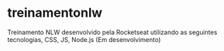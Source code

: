# treinamentonlw
Treinamento NLW desenvolvido pela Rocketseat utilizando as seguintes tecnologias, CSS, JS, Node.js (Em desenvolvimento)
